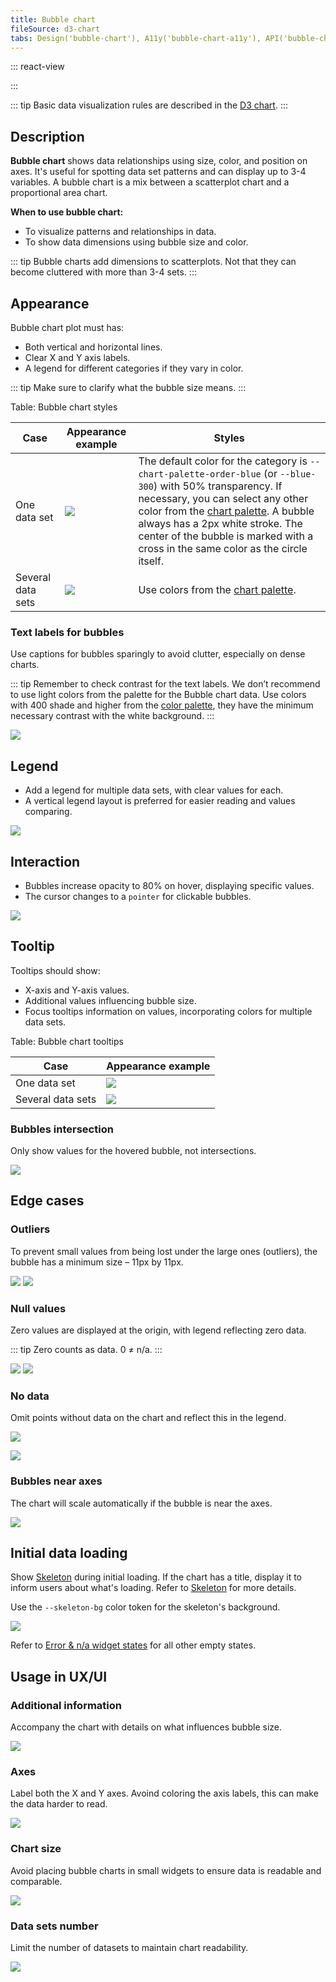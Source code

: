 ```yaml
---
title: Bubble chart
fileSource: d3-chart
tabs: Design('bubble-chart'), A11y('bubble-chart-a11y'), API('bubble-chart-api'), Examples('bubble-chart-d3-code'), Changelog('d3-chart-changelog')
---
```


::: react-view

<script lang="tsx">
import React from 'react';
import PlaygroundGeneration from '@components/PlaygroundGeneration';
import { chartPlayground } from '@components/ChartPlayground';
import { Chart, BubbleChartProps } from '@semcore/d3-chart';
import resolveColor from 'intergalactic/utils/lib/color';

const data = [
  { x: 2, y: 3, value: 5040, label: 'label 1' },
  { x: 1, y: 9, value: 40, label: 'label 2' },
  { x: 6, y: 2, value: 45634, label: 'label 3' },
  { x: 4, y: 7, value: 245, label: 'label 4' },
  { x: 9, y: 5, value: 7462, label: 'label 5' },
];

const App = PlaygroundGeneration((preview) => {
  const { select, radio, label, bool } = preview('Chart.Line');

  const {
    direction,
    alignItems,
    justifyContent,
    showXAxis,
    showYAxis,
    showTooltip,
    showLegend,
    legendProps,
    patterns,
  } = chartPlayground({ select, radio, label, bool });

  legendProps.shape = 'Checkbox';

  const chartProps: BubbleChartProps = {
    data,
    plotWidth: 300,
    plotHeight: 200,
    direction,
    showTooltip,
    showXAxis,
    showYAxis,
    alignItems,
    justifyContent,
    patterns,
  };

  if (showLegend) {
    chartProps.legendProps = legendProps;
  } else {
    chartProps.showLegend = false;
  }

  return <Chart.Bubble {...chartProps} />;
}, {filterProps: ['data']});

</script>

:::

::: tip
Basic data visualization rules are described in the [D3 chart](/data-display/d3-chart/d3-chart).
:::

## Description

**Bubble chart** shows data relationships using size, color, and position on axes. It's useful for spotting data set patterns and can display up to 3-4 variables. A bubble chart is a mix between a scatterplot chart and a proportional area chart.

**When to use bubble chart:**

- To visualize patterns and relationships in data.
- To show data dimensions using bubble size and color.

::: tip
Bubble charts add dimensions to scatterplots. Not that they can become cluttered with more than 3-4 sets.
:::

## Appearance

Bubble chart plot must has:

- Both vertical and horizontal lines.
- Clear X and Y axis labels.
- A legend for different categories if they vary in color.

::: tip
Make sure to clarify what the bubble size means.
:::

Table: Bubble chart styles

| Case             | Appearance example                                     | Styles                                                                                                                                                                                                                                                                                                           |
| ---------------- | ------------------------------------------------------ | ---------------------------------------------------------------------------------------------------------------------------------------------------------------------------------------------------------------------------------------------------------------------------------------------------------------- |
| One data set      | ![](static/positive-correlation-1.png)      | The default color for the category is `--chart-palette-order-blue` (or `--blue-300`) with 50% transparency. If necessary, you can select any other color from the [chart palette](/data-display/color-palette/color-palette). A bubble always has a 2px white stroke. The center of the bubble is marked with a cross in the same color as the circle itself. |
| Several data sets | ![](static/positive-correlation-2.png) | Use colors from the [chart palette](/data-display/color-palette/color-palette).   |

### Text labels for bubbles

Use captions for bubbles sparingly to avoid clutter, especially on dense charts.

::: tip
Remember to check contrast for the text labels. We don’t recommend to use light colors from the palette for the Bubble chart data. Use colors with 400 shade and higher from the [color palette](/data-display/color-palette/color-palette), they have the minimum necessary contrast with the white background.
:::

![](static/labels.png)

## Legend

- Add a legend for multiple data sets, with clear values for each.
- A vertical legend layout is preferred for easier reading and values comparing.

![](static/positive-correlation-2.png)

## Interaction

- Bubbles increase opacity to 80% on hover, displaying specific values.
- The cursor changes to a `pointer` for clickable bubbles.

![](static/hover-1.png)

## Tooltip

Tooltips should show:

- X-axis and Y-axis values.
- Additional values influencing bubble size.
- Focus tooltips information on values, incorporating colors for multiple data sets.

Table: Bubble chart tooltips

| Case             | Appearance example       |
| ---------------- | ------------------------ |
| One data set      | ![](static/hover-2.png) |
| Several data sets | ![](static/hover-1.png) |

### Bubbles intersection

Only show values for the hovered bubble, not intersections.

![](static/hover-1.png)

## Edge cases

### Outliers 

To prevent small values from being lost under the large ones (outliers), the bubble has a minimum size – 11px by 11px.

![](static/outliers-1.png) ![](static/outliers-2.png)

### Null values

Zero values are displayed at the origin, with legend reflecting zero data.

::: tip
Zero counts as data. 0 ≠ n/a.
:::

![](static/null-1.png) ![](static/null-2.png)

### No data

Omit points without data on the chart and reflect this in the legend.

![](static/n-a-1.png)

![](static/n-a-2.png)

### Bubbles near axes

The chart will scale automatically if the bubble is near the axes.

![](static/cut.png)

## Initial data loading

Show [Skeleton](/components/skeleton/skeleton) during initial loading. If the chart has a title, display it to inform users about what's loading. Refer to [Skeleton](/components/skeleton/skeleton) for more details.

Use the `--skeleton-bg` color token for the skeleton's background.         

![](static/bubble-chart-skeleton.png)

Refer to [Error & n/a widget states](/components/widget-empty/widget-empty) for all other empty states.

## Usage in UX/UI

### Additional information

Accompany the chart with details on what influences bubble size.

![](static/ux-1.png)

### Axes

Label both the X and Y axes. Avoind coloring the axis labels, this can make the data harder to read.

![](static/color-yes-no.png)

### Chart size

Avoid placing bubble charts in small widgets to ensure data is readable and comparable.

![](static/size-yes-no.png)

### Data sets number

Limit the number of datasets to maintain chart readability.

![](static/categories-yes-no.png)

